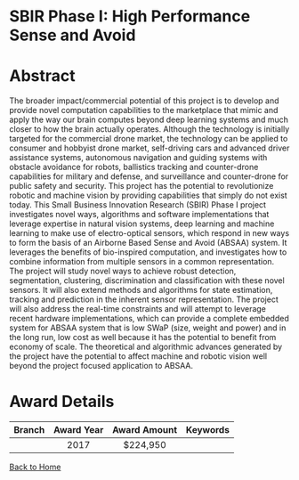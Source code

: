 
SBIR Phase I: High Performance Sense and Avoid
==============================================

# Abstract


The broader impact/commercial potential of this project is to develop and provide novel computation capabilities to the marketplace that mimic and apply the way our brain computes beyond deep learning systems and much closer to how the brain actually operates. Although the technology is initially targeted for the commercial drone market, the technology can be applied to consumer and hobbyist drone market, self-driving cars and advanced driver assistance systems, autonomous navigation and guiding systems with obstacle avoidance for robots, ballistics tracking and counter-drone capabilities for military and defense, and surveillance and counter-drone for public safety and security. This project has the potential to revolutionize robotic and machine vision by providing capabilities that simply do not exist today. This Small Business Innovation Research (SBIR) Phase I project investigates novel ways, algorithms and software implementations that leverage expertise in natural vision systems, deep learning and machine learning to make use of electro-optical sensors, which respond in new ways to form the basis of an Airborne Based Sense and Avoid (ABSAA) system. It leverages the benefits of bio-inspired computation, and investigates how to combine information from multiple sensors in a common representation. The project will study novel ways to achieve robust detection, segmentation, clustering, discrimination and classification with these novel sensors. It will also extend methods and algorithms for state estimation, tracking and prediction in the inherent sensor representation. The project will also address the real-time constraints and will attempt to leverage recent hardware implementations, which can provide a complete embedded system for ABSAA system that is low SWaP (size, weight and power) and in the long run, low cost as well because it has the potential to benefit from economy of scale. The theoretical and algorithmic advances generated by the project have the potential to affect machine and robotic vision well beyond the project focused application to ABSAA.  

# Award Details

|Branch|Award Year|Award Amount|Keywords|
| :---: | :---: | :---: | :---: |
||2017|$224,950||
  
  


[Back to Home](https://github.com/chrischow/dod_sbir_awards#281)